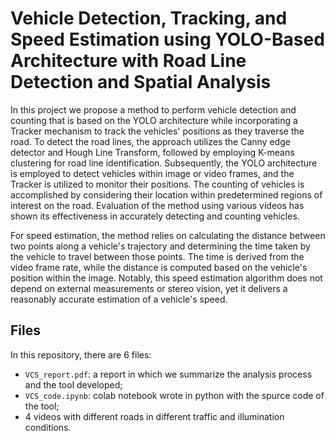 # Vehicle Detection, Tracking, and Speed Estimation using YOLO-Based Architecture with Road Line Detection and Spatial Analysis

In this project we propose a method to perform vehicle detection and counting that is based on the YOLO architecture while incorporating a Tracker mechanism to track the vehicles' positions as they traverse the road. To detect the road lines, the approach utilizes the Canny edge detector and Hough Line Transform, followed by employing K-means clustering for road line identification. Subsequently, the YOLO architecture is employed to detect vehicles within image or video frames, and the Tracker is utilized to monitor their positions. The counting of vehicles is accomplished by considering their location within predetermined regions of interest on the road. Evaluation of the method using various videos has shown its effectiveness in accurately detecting and counting vehicles.

For speed estimation, the method relies on calculating the distance between two points along a vehicle's trajectory and determining the time taken by the vehicle to travel between those points. The time is derived from the video frame rate, while the distance is computed based on the vehicle's position within the image. Notably, this speed estimation algorithm does not depend on external measurements or stereo vision, yet it delivers a reasonably accurate estimation of a vehicle's speed.


## Files

In this repository, there are 6 files:
- `VCS_report.pdf`: a report in which we summarize the analysis process and the tool developed;
- `VCS_code.ipynb`: colab notebook wrote in python with the spurce code of the tool;
- 4 videos with different roads in different traffic and illumination conditions.
